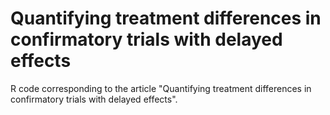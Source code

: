 # Quantifying treatment differences in confirmatory trials with delayed effects
R code corresponding to the article "Quantifying treatment differences in confirmatory trials with delayed effects".
